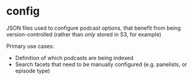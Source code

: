# config

JSON files used to configure podcast options, that benefit from being version-controlled (rather than *only* stored in S3, for example)

Primary use cases:

* Definition of which podcasts are being indexed
* Search facets that need to be manually configured (e.g. panelists, or episode type)